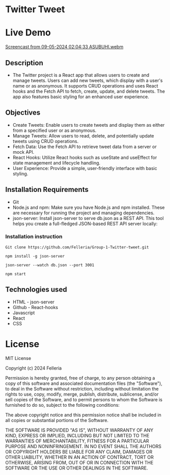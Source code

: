 # Twitter Tweet

# Live Demo
[Screencast from 09-05-2024 02:04:33 ASUBUHI.webm](https://github.com/Felleria/Group-1-Twitter-tweet/assets/111077743/e4f4573b-1984-4924-90e8-48fba8123c6f)


## Description 

 - The Twitter project is a React app that allows users to create and manage tweets. Users can add new tweets, which display with a user's name or as anonymous. It supports CRUD operations and uses React hooks and the Fetch API to fetch, create, update, and delete tweets. The app also features basic styling for an enhanced user experience.

## Objectives 
-  Create Tweets: Enable users to create tweets and display them as either from a specified user or as anonymous.
- Manage Tweets: Allow users to read, delete, and potentially update tweets using CRUD operations.
- Fetch Data: Use the Fetch API to retrieve tweet data from a server or mock API.
- React Hooks: Utilize React hooks such as useState and useEffect for state management and lifecycle handling.
- User Experience: Provide a simple, user-friendly interface with basic styling.

## Installation Requirements
- Git
- Node.js and npm: Make sure you have Node.js and npm installed. These are necessary for running the project and managing dependencies.
- json-server: Install json-server to serve db.json as a REST API. This tool helps you create a full-fledged JSON-based REST API server locally:

### Installation instruction
```
Git clone https://github.com/Felleria/Group-1-Twitter-tweet.git

```
```
npm install -g json-server

```
```
json-server --watch db.json --port 3001

```
```
npm start

```
## Technologies used
- HTML        - json-server
- Github      - React-hooks
- Javascript
- React
- CSS


# License
MIT License

Copyright (c) 2024 Felleria

Permission is hereby granted, free of charge, to any person obtaining a copy
of this software and associated documentation files (the "Software"), to deal
in the Software without restriction, including without limitation the rights
to use, copy, modify, merge, publish, distribute, sublicense, and/or sell
copies of the Software, and to permit persons to whom the Software is
furnished to do so, subject to the following conditions:

The above copyright notice and this permission notice shall be included in all
copies or substantial portions of the Software.

THE SOFTWARE IS PROVIDED "AS IS", WITHOUT WARRANTY OF ANY KIND, EXPRESS OR
IMPLIED, INCLUDING BUT NOT LIMITED TO THE WARRANTIES OF MERCHANTABILITY,
FITNESS FOR A PARTICULAR PURPOSE AND NONINFRINGEMENT. IN NO EVENT SHALL THE
AUTHORS OR COPYRIGHT HOLDERS BE LIABLE FOR ANY CLAIM, DAMAGES OR OTHER
LIABILITY, WHETHER IN AN ACTION OF CONTRACT, TORT OR OTHERWISE, ARISING FROM,
OUT OF OR IN CONNECTION WITH THE SOFTWARE OR THE USE OR OTHER DEALINGS IN THE
SOFTWARE.









